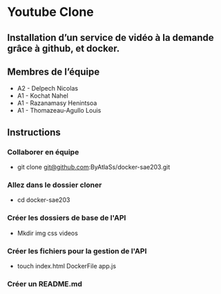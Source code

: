 # Youtube Clone
## Installation d’un service de vidéo à la demande grâce à github, et docker.

## Membres de l’équipe
* A2 - Delpech Nicolas
* A1 - Kochat Nahel
* A1 - Razanamasy Henintsoa
* A1 - Thomazeau-Agullo Louis

## Instructions
### Collaborer en équipe
  - git clone git@github.com:ByAtlaSs/docker-sae203.git
### Allez dans le dossier cloner
  - cd docker-sae203
### Créer les dossiers de base de l'API
  - Mkdir img css videos
### Créer les fichiers pour la gestion de l'API
  - touch index.html DockerFile app.js
### Créer un **README.md** 
